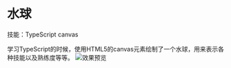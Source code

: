 # 水球

技能：TypeScript canvas

学习TypeScript的时候，使用HTML5的canvas元素绘制了一个水球，用来表示各种技能以及熟练度等等。
![效果预览](https://github.com/caoxuqiang/WaterBubble/blob/master/waterbubble.pn)
